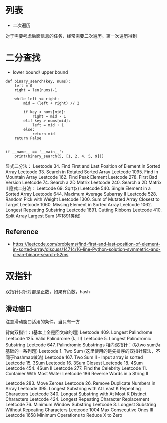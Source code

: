 # 列表

- 二次遍历

对于需要考虑后面信息的任务，经常需要二次遍历。第一次遍历得到

# 二分查找
- lower bound/ upper bound

```
def binary_search(key, nums):
    left = 0
    right = len(nums)-1

    while left <= right:
        mid = (left + right) // 2

        if key < nums[mid]:
            right = mid - 1
        elif key > nums[mid]:
            left = mid + 1
        else:
            return mid
    return False


if __name__ == '__main__':
    print(binary_search(5, [1, 2, 4, 5, 9]))
```

显式二分法：
Leetcode 34. Find First and Last Position of Element in Sorted Array
Leetcode 33. Search in Rotated Sorted Array
Leetcode 1095. Find in Mountain Array
Leetcode 162. Find Peak Element
Leetcode 278. First Bad Version
Leetcode 74. Search a 2D Matrix
Leetcode 240. Search a 2D Matrix II
隐式二分法：
Leetcode 69. Sqrt(x)
Leetcode 540. Single Element in a Sorted Array
Leetcode 644. Maximum Average Subarray II
Leetcode 528. Random Pick with Weight
Leetcode 1300. Sum of Mutated Array Closest to Target
Leetcode 1060. Missing Element in Sorted Array
Leetcode 1062. Longest Repeating Substring
Leetcode 1891. Cutting Ribbons
Leetcode 410. Split Array Largest Sum (与1891类似)

## Reference
- https://leetcode.com/problems/find-first-and-last-position-of-element-in-sorted-array/discuss/14714/16-line-Python-solution-symmetric-and-clean-binary-search-52ms



# 双指针

双指针只针对都是正数，如果有负数，hash


## 滑动窗口

注意滑动窗口适用的条件，当只有一方


背向双指针：(基本上全是回文串的题)
Leetcode 409. Longest Palindrome
Leetcode 125. Valid Palindrome (I、II)
Leetcode 5. Longest Palindromic Substring
Leetcode 647. Palindromic Substrings
相向双指针：(以two sum为基础的一系列题)
Leetcode 1. Two Sum (这里使用的是先排序的双指针算法，不同于hashmap做法)
Leetcode 167. Two Sum II - Input array is sorted
Leetcode 15. 3Sum
Leetcode 16. 3Sum Closest
Leetcode 18. 4Sum
Leetcode 454. 4Sum II
Leetcode 277. Find the Celebrity
Leetcode 11. Container With Most Water
Leetcode 186 Reverse Words in a String II

Leetcode 283. Move Zeroes
Leetcode 26. Remove Duplicate Numbers in Array
Leetcode 395. Longest Substring with At Least K Repeating Characters
Leetcode 340. Longest Substring with At Most K Distinct Characters
Leetcode 424. Longest Repeating Character Replacement
Leetcode 76. Minimum Window Substring
Leetcode 3. Longest Substring Without Repeating Characters
Leetcode 1004 Max Consecutive Ones III
Leetcode 1658 Minimum Operations to Reduce X to Zero